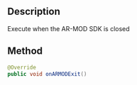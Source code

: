 ## Description
Execute when the AR-MOD SDK is closed

## Method
```java
@Override
public void onARMODExit()
```
